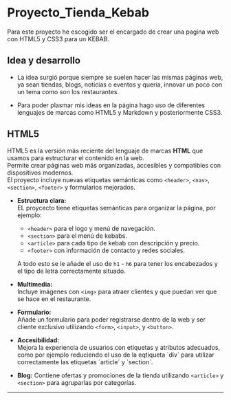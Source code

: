 # Proyecto_Tienda_Kebab

Para este proyecto he escogido ser el encargado de crear una pagina web con HTML5 y CSS3 para un KEBAB.

## Idea y desarrollo
- La idea surgió porque siempre se suelen hacer las mismas páginas web, ya sean tiendas, blogs, noticias o eventos y quería, innovar un poco con un tema como son los restaurantes.

- Para poder plasmar mis ideas en la página hago uso de diferentes lenguajes de marcas como HTML5 y Markdown y posteriormente CSS3.

## HTML5

HTML5 es la versión más reciente del lenguaje de marcas **HTML** que usamos para estructurar el contenido en la web.  
Permite crear páginas web más organizadas, accesibles y compatibles con dispositivos modernos.  
El proyecto incluye nuevas etiquetas semánticas como `<header>`, `<nav>`, `<section>`, `<footer>` y formularios mejorados.

- **Estructura clara:**  
  EL proycecto tiene etiquetas semánticas para organizar la página, por ejemplo:  
  - `<header>` para el logo y menú de navegación.  
  - `<section>` para el menú de kebabs.  
  - `<article>` para cada tipo de kebab con descripción y precio.  
  - `<footer>` con información de contacto y redes sociales.

  A todo esto se le añade el uso de `h1` - `h6` para tener los encabezados y el tipo de letra correctamente situado.

- **Multimedia:**  
  Incluye imágenes con `<img>` para atraer clientes y que puedan ver que se hace en el restaurante.

- **Formulario:**  
  Añade un formulario para poder registrarse dentro de la web y ser cliente exclusivo utilizando `<form>`, `<input>`, y `<button>`.

- **Accesibilidad:**  
  Mejora la experiencia de usuarios con etiquetas y atributos adecuados, como por ejemplo reduciendo el uso de la eqtiqueta ´div´ para utilizar correctamente las etiquetas ´article´ y ´section´.
  
- **Blog:**
  Contiene ofertas y promociones de la tienda utilizando `<article>` y `<section>` para agruparlas por categorías.

---


 
